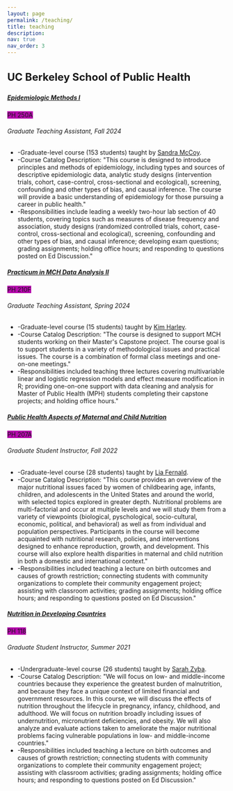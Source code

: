 ```yaml
---
layout: page
permalink: /teaching/
title: teaching
description: 
nav: true
nav_order: 3
---
```


<h3 class="mt-4" style="font-size: 1.5rem;">UC Berkeley School of Public Health</h3>

<!-- Epidemiologic Methods I (PH250A) -->
<div class="card mt-3">
  <div class="p-3">
    <div class="row">
      <div class="col-sm-10">
        <h5 class="card-title"><a href="https://guide.berkeley.edu/courses/pb_hlth/">Epidemiologic Methods I</a></h5>
      </div>
      <div class="col-sm-2 text-left text-sm-right">
        <span class="badge font-weight-bold text-uppercase purple-color align-middle" style="background-color: #b509ac;">
            PH 250A
        </span>
      </div>
    </div>
    <h6 class="font-italic mt-2 mt-sm-0">Graduate Teaching Assistant, Fall 2024</h6>
    <ul class="card-text font-weight-light list-group list-group-flush">
      <li class="list-group-item">-Graduate-level course (153 students) taught by <a href="https://publichealth.berkeley.edu/people/sandra-mccoy">Sandra McCoy</a>.</li>
      <li class="list-group-item">-Course Catalog Description: "This course is designed to introduce principles and methods of epidemiology, including types and sources of descriptive epidemiologic data, analytic study designs (intervention trials, cohort, case-control, cross-sectional and ecological), screening, confounding and other types of bias, and causal inference. The course will provide a basic understanding of epidemiology for those pursuing a career in public health."</li>
      <li class="list-group-item">-Responsibilities include leading a weekly two-hour lab section of 40 students, covering topics such as measures of disease frequency and association, study designs (randomized controlled trials, cohort, case-control, cross-sectional and ecological), screening, confounding and other types of bias, and causal inference; developing exam questions; grading assignments; holding office hours; and responding to questions posted on Ed Discussion."</li>
    </ul>
  </div>
</div>


<!-- Practicum in MCH Data Analysis  (PH210F) -->
<div class="card mt-3">
  <div class="p-3">
    <div class="row">
      <div class="col-sm-10">
        <h5 class="card-title"><a href="https://guide.berkeley.edu/courses/pb_hlth/">Practicum in MCH Data Analysis II</a></h5>
      </div>
      <div class="col-sm-2 text-left text-sm-right">
        <span class="badge font-weight-bold text-uppercase purple-color align-middle" style="background-color: #b509ac;">
            PH 210F
        </span>
      </div>
    </div>
    <h6 class="font-italic mt-2 mt-sm-0">Graduate Teaching Assistant, Spring 2024</h6>
    <ul class="card-text font-weight-light list-group list-group-flush">
      <li class="list-group-item">-Graduate-level course (15 students) taught by <a href="https://publichealth.berkeley.edu/people/kim-harley">Kim Harley</a>.</li>
      <li class="list-group-item">-Course Catalog Description: "The course is designed to support MCH students working on their Master's Capstone project. The course goal is to support students in a variety of methodological issues and practical issues. The course is a combination of formal class meetings and one-on-one meetings."</li>
      <li class="list-group-item">-Responsibilities included teaching three lectures covering multivariable linear and logistic regression models and effect measure modification in R; providing one-on-one support with data cleaning and analysis for Master of Public Health (MPH) students completing their capstone projects; and holding office hours."</li>
    </ul>
  </div>
</div>

<!-- Public Health Aspects of Maternal and Child Nutrition  (PH207A) -->
<div class="card mt-3">
  <div class="p-3">
    <div class="row">
      <div class="col-sm-10">
        <h5 class="card-title"><a href="https://guide.berkeley.edu/courses/pb_hlth/">Public Health Aspects of Maternal and Child Nutrition</a></h5>
      </div>
      <div class="col-sm-2 text-left text-sm-right">
        <span class="badge font-weight-bold text-uppercase purple-color align-middle" style="background-color: #b509ac;">
            PH 207A
        </span>
      </div>
    </div>
    <h6 class="font-italic mt-2 mt-sm-0">Graduate Student Instructor, Fall 2022</h6>
    <ul class="card-text font-weight-light list-group list-group-flush">
      <li class="list-group-item">-Graduate-level course (28 students) taught by <a href="https://publichealth.berkeley.edu/people/lia-fernald">Lia Fernald</a>.</li>
      <li class="list-group-item">-Course Catalog Description: "This course provides an overview of the major nutritional issues faced by women of childbearing age, infants, children, and adolescents in the United States and around the world, with selected topics explored in greater depth. Nutritional problems are multi-factorial and occur at multiple levels and we will study them from a variety of viewpoints (biological, pyschological, socio-cultural, economic, political, and behavioral) as well as from individual and population perspectives. Participants in the course will become acquainted with nutritional research, policies, and interventions designed to enhance reproduction, growth, and development. This course will also explore health disparities in maternal and child nutrition in both a domestic and international context."</li>
      <li class="list-group-item">-Responsibilities included teaching a lecture on birth outcomes and causes of growth restriction; connecting students with community organizations to complete their community engagement project; assisting with classroom activities; grading assignments; holding office hours; and responding to questions posted on Ed Discussion."</li>
    </ul>
  </div>
</div>


<!-- Nutrition in Developing Countries (PH118) -->
<div class="card mt-3">
  <div class="p-3">
    <div class="row">
      <div class="col-sm-10">
        <h5 class="card-title"><a href="https://guide.berkeley.edu/courses/pb_hlth/">Nutrition in Developing Countries</a></h5>
      </div>
      <div class="col-sm-2 text-left text-sm-right">
        <span class="badge font-weight-bold text-uppercase purple-color align-middle" style="background-color: #b509ac;">
            PH 118
        </span>
      </div>
    </div>
    <h6 class="font-italic mt-2 mt-sm-0">Graduate Student Instructor, Summer 2021</h6>
    <ul class="card-text font-weight-light list-group list-group-flush">
      <li class="list-group-item">-Undergraduate-level course (26 students) taught by <a href="https://publichealth.berkeley.edu/people/sarah-zyba">Sarah Zyba</a>.</li>
      <li class="list-group-item">-Course Catalog Description: "We will focus on low- and middle-income countries because they experience the greatest burden of malnutrition, and because they face a unique context of limited financial and government resources. In this course, we will discuss the effects of nutrition throughout the lifecycle in pregnancy, infancy, childhood, and adulthood. We will focus on nutrition broadly including issues of undernutrition, micronutrient deficiencies, and obesity. We will also analyze and evaluate actions taken to ameliorate the major nutritional problems facing vulnerable populations in low- and middle-income countries."</li>
      <li class="list-group-item">-Responsibilities included teaching a lecture on birth outcomes and causes of growth restriction; connecting students with community organizations to complete their community engagement project; assisting with classroom activities; grading assignments; holding office hours; and responding to questions posted on Ed Discussion."</li>
    </ul>
  </div>
</div>
